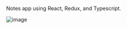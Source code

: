 Notes app using React, Redux, and Typescript.

![image](https://user-images.githubusercontent.com/19801577/158909583-a5f4b192-a2e3-4899-8d04-e00d9837ad91.png)
